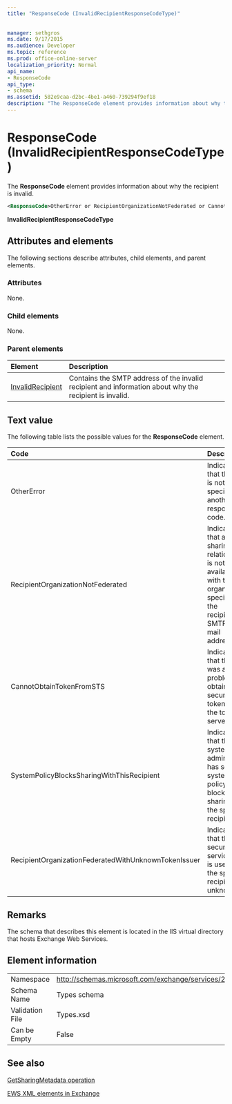 ```yaml
---
title: "ResponseCode (InvalidRecipientResponseCodeType)"
 
 
manager: sethgros
ms.date: 9/17/2015
ms.audience: Developer
ms.topic: reference
ms.prod: office-online-server
localization_priority: Normal
api_name:
- ResponseCode
api_type:
- schema
ms.assetid: 582e9caa-d2bc-4be1-a460-739294f9ef18
description: "The ResponseCode element provides information about why the recipient is invalid."
---
```


# ResponseCode (InvalidRecipientResponseCodeType)

The **ResponseCode** element provides information about why the recipient is invalid. 
  
```XML
<ResponseCode>OtherError or RecipientOrganizationNotFederated or CannotObtainTokenFromSTS or SystemPolicyBlocksSharingWithThisRecipient or RecipientOrganizationFederatedWithUnknownTokenIssuer</ResponseCode>
```

 **InvalidRecipientResponseCodeType**
## Attributes and elements

The following sections describe attributes, child elements, and parent elements.
  
### Attributes

None.
  
### Child elements

None.
  
### Parent elements

|**Element**|**Description**|
|:-----|:-----|
|[InvalidRecipient](invalidrecipient.md) <br/> |Contains the SMTP address of the invalid recipient and information about why the recipient is invalid.  <br/> |
   
## Text value

The following table lists the possible values for the **ResponseCode** element. 
  
|**Code**|**Description**|
|:-----|:-----|
|OtherError  <br/> |Indicates that the error is not specified by another error response code.  <br/> |
|RecipientOrganizationNotFederated  <br/> |Indicates that a sharing relationship is not available with the organization specified in the recipient's SMTP e-mail address.  <br/> |
|CannotObtainTokenFromSTS  <br/> |Indicates that there was a problem obtaining a security token from the token server.  <br/> |
|SystemPolicyBlocksSharingWithThisRecipient  <br/> |Indicates that the system administrator has set a system policy that blocks sharing with the specified recipient.  <br/> |
|RecipientOrganizationFederatedWithUnknownTokenIssuer  <br/> |Indicates that the secure token service that is used by the specified recipient is unknown.  <br/> |
   
## Remarks

The schema that describes this element is located in the IIS virtual directory that hosts Exchange Web Services.
  
## Element information

|||
|:-----|:-----|
|Namespace  <br/> |http://schemas.microsoft.com/exchange/services/2006/types  <br/> |
|Schema Name  <br/> |Types schema  <br/> |
|Validation File  <br/> |Types.xsd  <br/> |
|Can be Empty  <br/> |False  <br/> |
   
## See also



[GetSharingMetadata operation](getsharingmetadata-operation.md)


[EWS XML elements in Exchange](ews-xml-elements-in-exchange.md)

